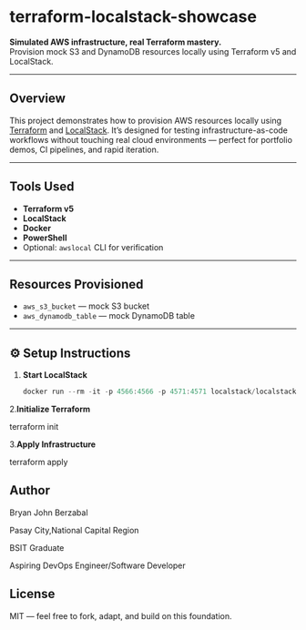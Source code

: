 # terraform-localstack-showcase

**Simulated AWS infrastructure, real Terraform mastery.**  
Provision mock S3 and DynamoDB resources locally using Terraform v5 and LocalStack.

---

##  Overview

This project demonstrates how to provision AWS resources locally using [Terraform](https://www.terraform.io/) and [LocalStack](https://docs.localstack.cloud/). It’s designed for testing infrastructure-as-code workflows without touching real cloud environments — perfect for portfolio demos, CI pipelines, and rapid iteration.

---

##  Tools Used

- **Terraform v5**
- **LocalStack**
- **Docker**
- **PowerShell**
- Optional: `awslocal` CLI for verification

---

##  Resources Provisioned

- `aws_s3_bucket` — mock S3 bucket
- `aws_dynamodb_table` — mock DynamoDB table

---

## ⚙️ Setup Instructions

1. **Start LocalStack**  
   ```powershell
   docker run --rm -it -p 4566:4566 -p 4571:4571 localstack/localstack
   ```

2.**Initialize Terraform**
   
terraform init

3.**Apply Infrastructure**

terraform apply

## Author

Bryan John  Berzabal

Pasay City,National Capital Region

BSIT Graduate

Aspiring DevOps Engineer/Software Developer

## License

MIT — feel free to fork, adapt, and build on this foundation.




